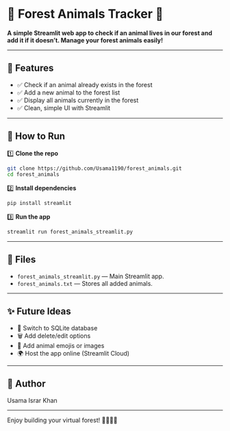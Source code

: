 # 🌳 Forest Animals Tracker 🐾

**A simple Streamlit web app to check if an animal lives in our forest and add it if it doesn’t. Manage your forest animals easily!**

---

## 📌 Features

- ✅ Check if an animal already exists in the forest
- ✅ Add a new animal to the forest list
- ✅ Display all animals currently in the forest
- ✅ Clean, simple UI with Streamlit

---

## 🚀 How to Run

1️⃣ **Clone the repo**

```bash
git clone https://github.com/Usama1190/forest_animals.git
cd forest_animals
```

2️⃣ **Install dependencies**

```bash
pip install streamlit
```

3️⃣ **Run the app**

```bash
streamlit run forest_animals_streamlit.py
```

---

## 📂 Files

- `forest_animals_streamlit.py` — Main Streamlit app.
- `forest_animals.txt` — Stores all added animals.

---

## ✨ Future Ideas

- 🔄 Switch to SQLite database
- 🗑️ Add delete/edit options
- 🐻 Add animal emojis or images
- 🌍 Host the app online (Streamlit Cloud)

---

## 👤 Author

Usama Israr Khan

---

Enjoy building your virtual forest! 🌳🐅🦁🐘
